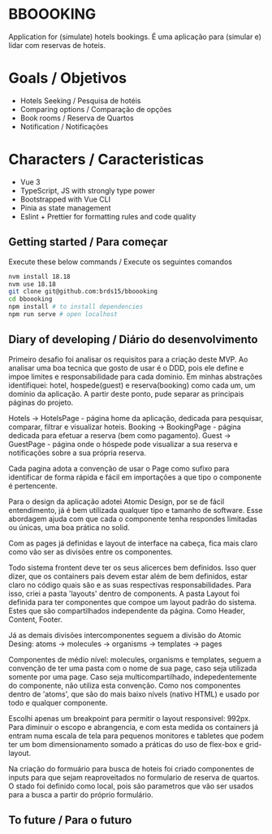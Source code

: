 # BBOOOKING
Application for (simulate) hotels bookings.
É uma aplicação para (simular e) lidar com reservas de hoteis.

# Goals / Objetivos
- Hotels Seeking / Pesquisa de hotéis
- Comparing options / Comparação de opções
- Book rooms / Reserva de Quartos
- Notification / Notificações


# Characters / Caracteristicas
- Vue 3
- TypeScript, JS with strongly type power
- Bootstrapped with Vue CLI
- Pinia as state management
- Eslint + Prettier for formatting rules and code quality

## Getting started / Para começar
Execute these below commands / Execute os seguintes comandos

```sh
nvm install 18.18
nvm use 18.18
git clone git@github.com:brds15/bboooking
cd bboooking
npm install # to install dependencies
npm run serve # open localhost
```

## Diary of developing / Diário do desenvolvimento
Primeiro desafio foi analisar os requisitos para a criação deste MVP. Ao analisar uma boa tecnica que gosto de usar é o DDD, pois ele define e impoe limites e responsabilidade para cada dominio. Em minhas abstrações identifiquei: hotel, hospede(guest) e reserva(booking) como cada um, um domínio da aplicação.
A partir deste ponto, pude separar as principais páginas do projeto. 

Hotels -> HotelsPage - página home da aplicação, dedicada para pesquisar, comparar, filtrar e visualizar hoteis.
Booking -> BookingPage - página dedicada para efetuar a reserva (bem como pagamento).
Guest -> GuestPage - página onde o hóspede pode visualizar a sua reserva e notificações sobre a sua própria reserva.

Cada pagina adota a convenção de usar o Page como sufixo para identificar de forma rápida e fácil em importações a que tipo o componente é pertencente.

Para o design da aplicação adotei Atomic Design, por se de fácil entendimento, já é bem utilizada qualquer tipo e tamanho de software. Esse abordagem ajuda com que cada o componente tenha respondes limitadas ou únicas, uma boa prática no solid.

Com as pages já definidas e layout de interface na cabeça, fica mais claro como vão ser as divisões entre os componentes.

Todo sistema frontent deve ter os seus alicerces bem definidos. Isso quer dizer, que os containers pais devem estar além de bem definidos, estar claro no código quais são e as suas respectivas responsabilidades. Para isso, criei a pasta 'layouts' dentro de components.
A pasta Layout foi definida para ter componentes que compoe um layout padrão do sistema. Estes que são compartilhados independente da página. Como Header, Content, Footer.

Já as demais divisões intercomponentes seguem a divisão do Atomic Desing: atoms -> molecules -> organisms -> templates -> pages

Componentes de médio nível: molecules, organisms e templates, seguem a convenção de ter uma pasta com o nome de sua page, caso seja utilizada somente por uma page. Caso seja multicompartilhado, indepedentemente do componente, não utiliza esta convenção.
Como nos componentes dentro de 'atoms', que são do mais baixo nívels (nativo HTML) e usado por todo e qualquer componente.

Escolhi apenas um breakpoint para permitir o layout responsivel: 992px. Para diminuir o escopo e abrangencia, e com esta medida os containers já entram numa escala de tela para pequenos monitores e tabletes que podem ter um bom dimensionamento somado a práticas do uso de flex-box e grid-layout.

Na criação do formuário para busca de hoteis foi criado componentes de inputs para que sejam reaproveitados no formulario de reserva de quartos. O stado foi definido como local, pois são parametros que vão ser usados para a busca a partir do próprio formulário.
## To future / Para o futuro
